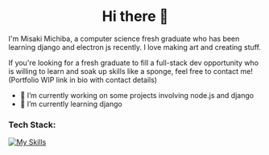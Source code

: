 <h1 align="center"> Hi there 👋 </h1>

I'm Misaki Michiba, a computer science fresh graduate who has been learning django and electron js recently. I love making art and creating stuff.

If you're looking for a fresh graduate to fill a full-stack dev opportunity who is willing to learn and soak up skills like a sponge, feel free to contact me! (Portfolio WIP link in bio with contact details)

- 🔭 I’m currently working on some projects involving node.js and django
- 🌱 I’m currently learning django

<h3 align="left">Tech Stack:</h3>

[![My Skills](https://skillicons.dev/icons?i=js,html,css,py,cs,nodejs,express,php,flutter,dart,figma,git,mongodb,mysql)](https://skillicons.dev)

<!--
**misakimichiba/misakimichiba** is a ✨ _special_ ✨ repository because its `README.md` (this file) appears on your GitHub profile.

Here are some ideas to get you started:

- 🔭 I’m currently working on ...
- 🌱 I’m currently learning ...
- 👯 I’m looking to collaborate on ...
- 🤔 I’m looking for help with ...
- 💬 Ask me about ...
- 📫 How to reach me: ...
- 😄 Pronouns: ...
- ⚡ Fun fact: ...
-->

